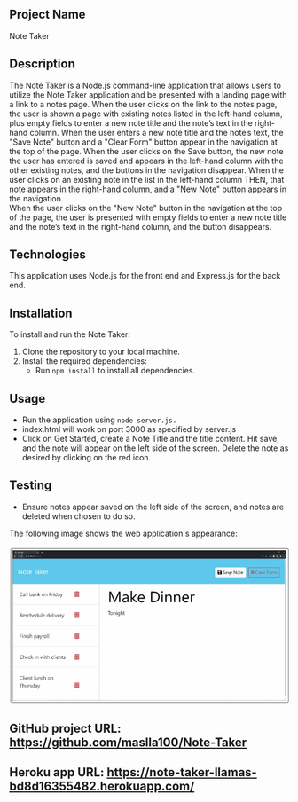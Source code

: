 ## Project Name
Note Taker

## Description
The Note Taker is a Node.js command-line application that allows users to utilize the Note Taker application and be presented with a landing page with a link to a notes page.  When the user clicks on the link to the notes page, the user is shown a page with existing notes listed in the left-hand column, plus empty fields to enter a new note title and the note’s text in the right-hand column.  When the user enters a new note title and the note’s text, the "Save Note" button and a "Clear Form" button appear in the navigation at the top of the page.  When the user clicks on the Save button, the new note the user has entered is saved and appears in the left-hand column with the other existing notes, and the buttons in the navigation disappear.   When the user clicks on an existing note in the list in the left-hand column
THEN, that note appears in the right-hand column, and a "New Note" button appears in the navigation.  
When the user clicks on the "New Note" button in the navigation at the top of the page, the user is presented with empty fields to enter a new note title and the note’s text in the right-hand column, and the button disappears.



## Technologies
This application uses Node.js for the front end and Express.js for the back end.  

## Installation
To install and run the Note Taker:

1. Clone the repository to your local machine.
2. Install the required dependencies:
   - Run `npm install` to install all dependencies.
   

## Usage
- Run the application using `node server.js.`
- index.html will work on port 3000 as specified by server.js
- Click on Get Started, create a Note Title and the title content.  Hit save, and the note will appear on the left side of the screen.  Delete the note as desired by clicking on the red icon.  

## Testing
- Ensure notes appear saved on the left side of the screen, and notes are deleted when chosen to do so.  

The following image shows the web application's appearance:

![The Note Taker Sample image".](sample.jpeg)


## GitHub project URL: https://github.com/maslla100/Note-Taker

## Heroku app URL:  https://note-taker-llamas-bd8d16355482.herokuapp.com/

